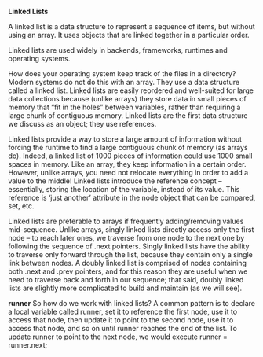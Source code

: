 **Linked Lists**

A linked list is a data structure to represent a sequence of items, but without using an array. It uses objects that are linked together in a particular order.

Linked lists are used widely in backends, frameworks, runtimes and operating systems.

How does your operating system keep track of the files in a directory? Modern systems do not do this with an array. They use a data structure called a linked list. Linked lists are easily reordered and well-suited for large data collections because (unlike arrays) they store data in small pieces of memory that “fit in the holes” between variables, rather than requiring a large chunk of contiguous memory. Linked lists are the first data structure we discuss as an object; they use references.

Linked lists provide a way to store a large amount of information without forcing the runtime to find a large contiguous chunk of memory (as arrays do). Indeed, a linked list of 1000 pieces of information could use 1000 small spaces in memory. Like an array, they keep information in a certain order. However, unlike arrays, you need not relocate everything in order to add a value to the middle! Linked lists introduce the reference concept – essentially, storing the location of the variable, instead of its value. This reference is ‘just another’ attribute in the node object that can be compared, set, etc.

Linked lists are preferable to arrays if frequently adding/removing values mid-sequence. Unlike arrays, singly linked lists directly access only the first node – to reach later ones, we traverse from one node to the next one by following the sequence of .next pointers. Singly linked lists have the ability to traverse only forward through the list, because they contain only a single link between nodes. A doubly linked list is comprised of nodes containing both .next and .prev pointers, and for this reason they are useful when we need to traverse back and forth in our sequence; that said, doubly linked lists are slightly more complicated to build and maintain (as we will see).

**runner**
So how do we work with linked lists? A common pattern is to declare a local variable called runner, set it to reference the first node, use it to access that node, then update it to point to the second node, use it to access that node, and so on until runner reaches the end of the list. To update runner to point to the next node, we would execute runner = runner.next;